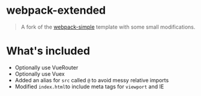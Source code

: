 # webpack-extended

> A fork of the [webpack-simple](https://github.com/vuejs-templates/webpack-simple) template with some small modifications.

# What's included

- Optionally use VueRouter
- Optionally use Vuex
- Added an alias for `src` called `@` to avoid messy relative imports
- Modified `index.html`to include meta tags for `viewport` and IE